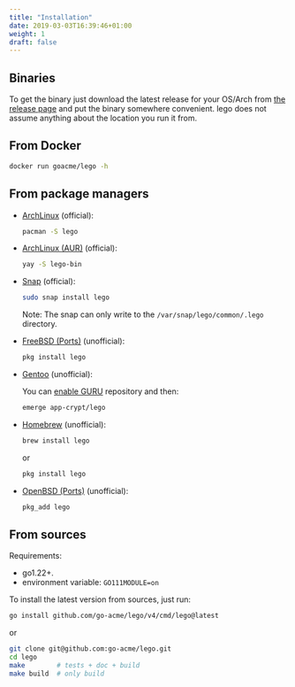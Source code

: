 ```yaml
---
title: "Installation"
date: 2019-03-03T16:39:46+01:00
weight: 1
draft: false
---
```


## Binaries

To get the binary just download the latest release for your OS/Arch from [the release page](https://github.com/go-acme/lego/releases) and put the binary somewhere convenient.
lego does not assume anything about the location you run it from.

## From Docker

```bash
docker run goacme/lego -h
```

## From package managers

- [ArchLinux](https://archlinux.org/packages/extra/x86_64/lego/) (official):

  ```bash
  pacman -S lego
  ```

- [ArchLinux (AUR)](https://aur.archlinux.org/packages/lego-bin) (official):

  ```bash
  yay -S lego-bin
  ```

- [Snap](https://snapcraft.io/lego) (official):

  ```bash
  sudo snap install lego
  ```
  Note: The snap can only write to the `/var/snap/lego/common/.lego` directory.

- [FreeBSD (Ports)](https://www.freshports.org/security/lego) (unofficial):

  ```bash
  pkg install lego
  ```

- [Gentoo](https://gitweb.gentoo.org/repo/proj/guru.git/tree/app-crypt/lego) (unofficial):

  You can [enable GURU](https://wiki.gentoo.org/wiki/Project:GURU/Information_for_End_Users) repository and then:

  ```bash
  emerge app-crypt/lego
  ```

- [Homebrew](https://formulae.brew.sh/formula/lego) (unofficial):

  ```bash
  brew install lego
  ```

  or

  ```bash
  pkg install lego
  ```

- [OpenBSD (Ports)](https://openports.pl/path/security/lego) (unofficial):

  ```bash
  pkg_add lego
  ```


## From sources

Requirements:

- go1.22+.
- environment variable: `GO111MODULE=on`

To install the latest version from sources, just run:

```bash
go install github.com/go-acme/lego/v4/cmd/lego@latest
```

or

```bash
git clone git@github.com:go-acme/lego.git
cd lego
make        # tests + doc + build
make build  # only build
```
